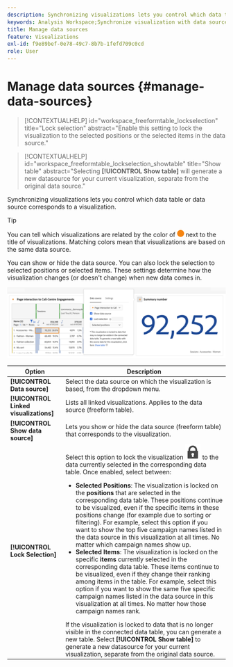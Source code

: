 ```yaml
---
description: Synchronizing visualizations lets you control which data table or data source corresponds to a visualization.
keywords: Analysis Workspace;Synchronize visualization with data source
title: Manage data sources
feature: Visualizations
exl-id: f9e89bef-0e78-49c7-8b7b-1fefd709c0cd
role: User
---
```

# Manage data sources {#manage-data-sources}

<!-- markdownlint-disable MD034 -->

>[!CONTEXTUALHELP]
>id="workspace_freeformtable_lockselection"
>title="Lock selection"
>abstract="Enable this setting to lock the visualization to the selected positions or the selected items in the data source."

<!-- markdownlint-enable MD034 -->

<!-- markdownlint-disable MD034 -->

>[!CONTEXTUALHELP]
>id="workspace_freeformtable_lockselection_showtable"
>title="Show table"
>abstract="Selecting **[!UICONTROL Show table]** will generate a new datasource for your current visualization, separate from the original data source."

<!-- markdownlint-enable MD034 -->



Synchronizing visualizations lets you control which data table or data source corresponds to a visualization.

>[!TIP]
>
>You can tell which visualizations are related by the color of ![StatusOrange](/help/assets/icons/StatusOrange.svg) next to the title of visualizations. Matching colors mean that visualizations are based on the same data source.
>

You can show or hide the data source. You can also lock the selection to selected positions or selected items. These settings determine how the visualization changes (or doesn't change) when new data comes in.

![The Data Source option dialog showing the options described in the next section.](assets/lock-selection.png)


| Option | Description |
|--- |--- |
| **[!UICONTROL Data source]** | Select the data source on which the visualization is based, from the dropdown menu. | 
| **[!UICONTROL Linked visualizations]** | Lists all linked visualizations. Applies to the data source (freeform table). |
| **[!UICONTROL Show data source]** | Lets you show or hide the data source (freeform table) that corresponds to the visualization. |
| **[!UICONTROL Lock Selection]** | Select this option to lock the visualization ![LockClosed](/help/assets/icons/LockClosed.svg)  to the data currently selected in the corresponding data table. Once enabled, select between:  <ul><li>**Selected Positions**: The visualization is locked on the **positions** that are selected in the corresponding data table. These positions continue to be visualized, even if the specific items in these positions change (for example due to sorting or filtering). For example, select this option if you want to show the top five campaign names listed in the data source in this visualization at all times. No matter which campaign names show up.</li> <li>**Selected Items**: The visualization is locked on the specific **items** currently selected in the corresponding data table. These items continue to be visualized, even if they change their ranking among items in the table. For example, select this option if you want to show the same five specific campaign names listed in the data source in this visualization at all times. No matter how those campaign names rank.</li></ul>If the visualization is locked to data that is no longer visible in the connected data table, you can generate a new table. Select **[!UICONTROL Show table]** to generate a new datasource for your current visualization, separate from the original data source. |
